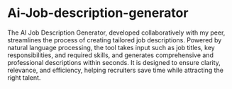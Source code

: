 # Ai-Job-description-generator

The AI Job Description Generator, developed collaboratively with my peer, streamlines the process of creating tailored job descriptions. Powered by natural language processing, the tool takes input such as job titles, key responsibilities, and required skills, and generates comprehensive and professional descriptions within seconds. It is designed to ensure clarity, relevance, and efficiency, helping recruiters save time while attracting the right talent.
